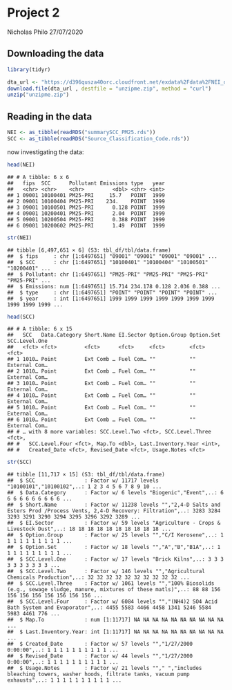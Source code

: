 Project 2
================
Nicholas Philo
27/07/2020

## Downloading the data

``` r
library(tidyr)
```

``` r
dta_url <- "https://d396qusza40orc.cloudfront.net/exdata%2Fdata%2FNEI_data.zip"
download.file(dta_url , destfile = "unzipme.zip", method = "curl")
unzip("unzipme.zip")
```

## Reading in the data

``` r
NEI <- as_tibble(readRDS("summarySCC_PM25.rds"))
SCC <- as_tibble(readRDS("Source_Classification_Code.rds"))
```

now investigating the data:

``` r
head(NEI)
```

    ## # A tibble: 6 x 6
    ##   fips  SCC      Pollutant Emissions type   year
    ##   <chr> <chr>    <chr>         <dbl> <chr> <int>
    ## 1 09001 10100401 PM25-PRI     15.7   POINT  1999
    ## 2 09001 10100404 PM25-PRI    234.    POINT  1999
    ## 3 09001 10100501 PM25-PRI      0.128 POINT  1999
    ## 4 09001 10200401 PM25-PRI      2.04  POINT  1999
    ## 5 09001 10200504 PM25-PRI      0.388 POINT  1999
    ## 6 09001 10200602 PM25-PRI      1.49  POINT  1999

``` r
str(NEI)
```

    ## tibble [6,497,651 × 6] (S3: tbl_df/tbl/data.frame)
    ##  $ fips     : chr [1:6497651] "09001" "09001" "09001" "09001" ...
    ##  $ SCC      : chr [1:6497651] "10100401" "10100404" "10100501" "10200401" ...
    ##  $ Pollutant: chr [1:6497651] "PM25-PRI" "PM25-PRI" "PM25-PRI" "PM25-PRI" ...
    ##  $ Emissions: num [1:6497651] 15.714 234.178 0.128 2.036 0.388 ...
    ##  $ type     : chr [1:6497651] "POINT" "POINT" "POINT" "POINT" ...
    ##  $ year     : int [1:6497651] 1999 1999 1999 1999 1999 1999 1999 1999 1999 1999 ...

``` r
head(SCC)
```

    ## # A tibble: 6 x 15
    ##   SCC   Data.Category Short.Name EI.Sector Option.Group Option.Set SCC.Level.One
    ##   <fct> <fct>         <fct>      <fct>     <fct>        <fct>      <fct>        
    ## 1 1010… Point         Ext Comb … Fuel Com… ""           ""         External Com…
    ## 2 1010… Point         Ext Comb … Fuel Com… ""           ""         External Com…
    ## 3 1010… Point         Ext Comb … Fuel Com… ""           ""         External Com…
    ## 4 1010… Point         Ext Comb … Fuel Com… ""           ""         External Com…
    ## 5 1010… Point         Ext Comb … Fuel Com… ""           ""         External Com…
    ## 6 1010… Point         Ext Comb … Fuel Com… ""           ""         External Com…
    ## # … with 8 more variables: SCC.Level.Two <fct>, SCC.Level.Three <fct>,
    ## #   SCC.Level.Four <fct>, Map.To <dbl>, Last.Inventory.Year <int>,
    ## #   Created_Date <fct>, Revised_Date <fct>, Usage.Notes <fct>

``` r
str(SCC)
```

    ## tibble [11,717 × 15] (S3: tbl_df/tbl/data.frame)
    ##  $ SCC                : Factor w/ 11717 levels "10100101","10100102",..: 1 2 3 4 5 6 7 8 9 10 ...
    ##  $ Data.Category      : Factor w/ 6 levels "Biogenic","Event",..: 6 6 6 6 6 6 6 6 6 6 ...
    ##  $ Short.Name         : Factor w/ 11238 levels "","2,4-D Salts and Esters Prod /Process Vents, 2,4-D Recovery: Filtration",..: 3283 3284 3293 3291 3290 3294 3295 3296 3292 3289 ...
    ##  $ EI.Sector          : Factor w/ 59 levels "Agriculture - Crops & Livestock Dust",..: 18 18 18 18 18 18 18 18 18 18 ...
    ##  $ Option.Group       : Factor w/ 25 levels "","C/I Kerosene",..: 1 1 1 1 1 1 1 1 1 1 ...
    ##  $ Option.Set         : Factor w/ 18 levels "","A","B","B1A",..: 1 1 1 1 1 1 1 1 1 1 ...
    ##  $ SCC.Level.One      : Factor w/ 17 levels "Brick Kilns",..: 3 3 3 3 3 3 3 3 3 3 ...
    ##  $ SCC.Level.Two      : Factor w/ 146 levels "","Agricultural Chemicals Production",..: 32 32 32 32 32 32 32 32 32 32 ...
    ##  $ SCC.Level.Three    : Factor w/ 1061 levels "","100% Biosolids (e.g., sewage sludge, manure, mixtures of these matls)",..: 88 88 156 156 156 156 156 156 156 156 ...
    ##  $ SCC.Level.Four     : Factor w/ 6084 levels "","(NH4)2 SO4 Acid Bath System and Evaporator",..: 4455 5583 4466 4458 1341 5246 5584 5983 4461 776 ...
    ##  $ Map.To             : num [1:11717] NA NA NA NA NA NA NA NA NA NA ...
    ##  $ Last.Inventory.Year: int [1:11717] NA NA NA NA NA NA NA NA NA NA ...
    ##  $ Created_Date       : Factor w/ 57 levels "","1/27/2000 0:00:00",..: 1 1 1 1 1 1 1 1 1 1 ...
    ##  $ Revised_Date       : Factor w/ 44 levels "","1/27/2000 0:00:00",..: 1 1 1 1 1 1 1 1 1 1 ...
    ##  $ Usage.Notes        : Factor w/ 21 levels ""," ","includes bleaching towers, washer hoods, filtrate tanks, vacuum pump exhausts",..: 1 1 1 1 1 1 1 1 1 1 ...
